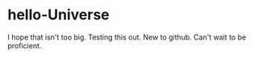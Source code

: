 # hello-Universe 
I hope that isn't too big.
Testing this out.  New to github.
Can't wait to be proficient.
